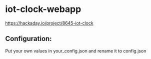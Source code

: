 # iot-clock-webapp

https://hackaday.io/project/8645-iot-clock

## Configuration: 

Put your own values in your_config.json and rename it to config.json
